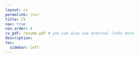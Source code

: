 ```yaml
---
layout: cv
permalink: /cv/
title: CV
nav: true
nav_order: 4
cv_pdf: resume.pdf # you can also use external links here
description: 
toc:
  sidebar: left
---
```

